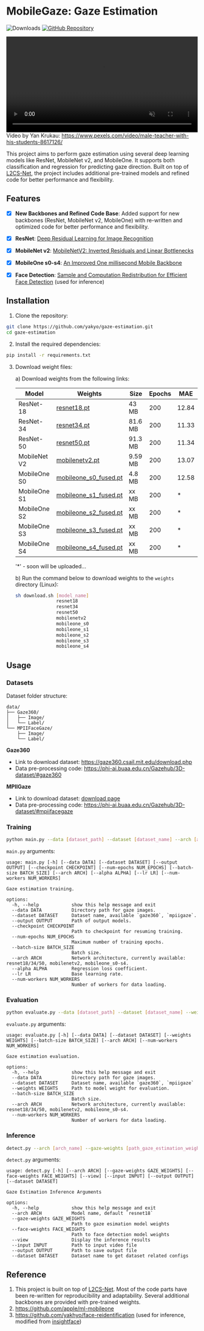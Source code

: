 # MobileGaze: Gaze Estimation

![Downloads](https://img.shields.io/github/downloads/yakhyo/gaze-estimation/total) [![GitHub Repository](https://img.shields.io/badge/GitHub-Repository-blue?logo=github)](https://github.com/yakhyo/gaze-estimation)

<video controls autoplay loop src="https://github.com/user-attachments/assets/a3af56a9-25af-4827-b716-27f610def59a" muted="false" width="100%"></video>
Video by Yan Krukau: https://www.pexels.com/video/male-teacher-with-his-students-8617126/

This project aims to perform gaze estimation using several deep learning models like ResNet, MobileNet v2, and MobileOne. It supports both classification and regression for predicting gaze direction. Built on top of [L2CS-Net](https://github.com/Ahmednull/L2CS-Net), the project includes additional pre-trained models and refined code for better performance and flexibility.

## Features

- [x] **New Backbones and Refined Code Base**: Added support for new backbones (ResNet, MobileNet v2, MobileOne) with re-written and optimized code for better performance and flexibility.

- [x] **ResNet**: [Deep Residual Learning for Image Recognition](https://arxiv.org/abs/1512.03385)
- [x] **MobileNet v2**: [MobileNetV2: Inverted Residuals and Linear Bottlenecks](https://arxiv.org/abs/1801.04381)
- [x] **MobileOne s0-s4**: [An Improved One millisecond Mobile Backbone](https://arxiv.org/abs/2206.04040)
- [x] **Face Detection**: [Sample and Computation Redistribution for Efficient Face Detection](https://arxiv.org/abs/2105.04714) (used for inference)

## Installation

1. Clone the repository:

```bash
git clone https://github.com/yakyo/gaze-estimation.git
cd gaze-estimation
```

2. Install the required dependencies:

```bash
pip install -r requirements.txt
```

3. Download weight files:

   a) Download weights from the following links:

   | Model        | Weights                                                                                                     | Size    | Epochs | MAE   |
   | ------------ | ----------------------------------------------------------------------------------------------------------- | ------- | ------ | ----- |
   | ResNet-18    | [resnet18.pt](https://github.com/yakhyo/gaze-estimation/releases/download/v0.0.1/resnet18.pt)               | 43 MB   | 200    | 12.84 |
   | ResNet-34    | [resnet34.pt](https://github.com/yakhyo/gaze-estimation/releases/download/v0.0.1/resnet34.pt)               | 81.6 MB | 200    | 11.33 |
   | ResNet-50    | [resnet50.pt](https://github.com/yakhyo/gaze-estimation/releases/download/v0.0.1/resnet50.pt)               | 91.3 MB | 200    | 11.34 |
   | MobileNet V2 | [mobilenetv2.pt](https://github.com/yakhyo/gaze-estimation/releases/download/v0.0.1/mobilenetv2.pt)         | 9.59 MB | 200    | 13.07 |
   | MobileOne S0 | [mobileone_s0_fused.pt](https://github.com/yakhyo/gaze-estimation/releases/download/v0.0.1/mobileone_s0.pt) | 4.8 MB  | 200    | 12.58 |
   | MobileOne S1 | [mobileone_s1_fused.pt](https://github.com/yakhyo/gaze-estimation/releases/download/v0.0.1/mobileone_s1.pt) | xx MB   | 200    | \*    |
   | MobileOne S2 | [mobileone_s2_fused.pt](https://github.com/yakhyo/gaze-estimation/releases/download/v0.0.1/mobileone_s2.pt) | xx MB   | 200    | \*    |
   | MobileOne S3 | [mobileone_s3_fused.pt](https://github.com/yakhyo/gaze-estimation/releases/download/v0.0.1/mobileone_s3.pt) | xx MB   | 200    | \*    |
   | MobileOne S4 | [mobileone_s4_fused.pt](https://github.com/yakhyo/gaze-estimation/releases/download/v0.0.1/mobileone_s4.pt) | xx MB   | 200    | \*    |

   '\*' - soon will be uploaded...

   b) Run the command below to download weights to the `weights` directory (Linux):

   ```bash
   sh download.sh [model_name]
                  resnet18
                  resnet34
                  resnet50
                  mobilenetv2
                  mobileone_s0
                  mobileone_s1
                  mobileone_s2
                  mobileone_s3
                  mobileone_s4
   ```

## Usage

### Datasets

Dataset folder structure:

```
data/
├── Gaze360/
│   ├── Image/
│   └── Label/
└── MPIIFaceGaze/
    ├── Image/
    └── Label/
```

**Gaze360**

- Link to download dataset: https://gaze360.csail.mit.edu/download.php
- Data pre-processing code: https://phi-ai.buaa.edu.cn/Gazehub/3D-dataset/#gaze360

**MPIIGaze**

- Link to download dataset: [download page](https://www.mpi-inf.mpg.de/departments/computer-vision-and-machine-learning/research/gaze-based-human-computer-interaction/its-written-all-over-your-face-full-face-appearance-based-gaze-estimation)
- Data pre-processing code: https://phi-ai.buaa.edu.cn/Gazehub/3D-dataset/#mpiifacegaze

### Training

```bash
python main.py --data [dataset_path] --dataset [dataset_name] --arch [architecture_name]
```

`main.py` arguments:

```
usage: main.py [-h] [--data DATA] [--dataset DATASET] [--output OUTPUT] [--checkpoint CHECKPOINT] [--num-epochs NUM_EPOCHS] [--batch-size BATCH_SIZE] [--arch ARCH] [--alpha ALPHA] [--lr LR] [--num-workers NUM_WORKERS]

Gaze estimation training.

options:
  -h, --help            show this help message and exit
  --data DATA           Directory path for gaze images.
  --dataset DATASET     Dataset name, available `gaze360`, `mpiigaze`.
  --output OUTPUT       Path of output models.
  --checkpoint CHECKPOINT
                        Path to checkpoint for resuming training.
  --num-epochs NUM_EPOCHS
                        Maximum number of training epochs.
  --batch-size BATCH_SIZE
                        Batch size.
  --arch ARCH           Network architecture, currently available: resnet18/34/50, mobilenetv2, mobileone_s0-s4.
  --alpha ALPHA         Regression loss coefficient.
  --lr LR               Base learning rate.
  --num-workers NUM_WORKERS
                        Number of workers for data loading.
```

### Evaluation

```bash
python evaluate.py --data [dataset_path] --dataset [dataset_name] --weights [weights_path] --arch [architecture_name]
```

`evaluate.py` arguments:

```
usage: evaluate.py [-h] [--data DATA] [--dataset DATASET] [--weights WEIGHTS] [--batch-size BATCH_SIZE] [--arch ARCH] [--num-workers NUM_WORKERS]

Gaze estimation evaluation.

options:
  -h, --help            show this help message and exit
  --data DATA           Directory path for gaze images.
  --dataset DATASET     Dataset name, available `gaze360`, `mpiigaze`
  --weights WEIGHTS     Path to model weight for evaluation.
  --batch-size BATCH_SIZE
                        Batch size.
  --arch ARCH           Network architecture, currently available: resnet18/34/50, mobilenetv2, mobileone_s0-s4.
  --num-workers NUM_WORKERS
                        Number of workers for data loading.
```

### Inference

```bash
detect.py --arch [arch_name] --gaze-weights [path_gaze_estimation_weights] --face-weights [face_det_weights] --view --input [input_file] --output [output_file] --dataset [dataset_name]
```

`detect.py` arguments:

```
usage: detect.py [-h] [--arch ARCH] [--gaze-weights GAZE_WEIGHTS] [--face-weights FACE_WEIGHTS] [--view] [--input INPUT] [--output OUTPUT] [--dataset DATASET]

Gaze Estimation Inference Arguments

options:
  -h, --help            show this help message and exit
  --arch ARCH           Model name, default `resnet18`
  --gaze-weights GAZE_WEIGHTS
                        Path to gaze esimation model weights
  --face-weights FACE_WEIGHTS
                        Path to face detection model weights
  --view                Display the inference results
  --input INPUT         Path to input video file
  --output OUTPUT       Path to save output file
  --dataset DATASET     Dataset name to get dataset related configs
```

## Reference

1. This project is built on top of [L2CS-Net](https://github.com/Ahmednull/L2CS-Net). Most of the code parts have been re-written for reproducibility and adaptability. Several additional backbones are provided with pre-trained weights.
2. https://github.com/apple/ml-mobileone
3. https://github.com/yakhyo/face-reidentification (used for inference, modified from [insightface](https://github.com/deepinsight/insightface))

